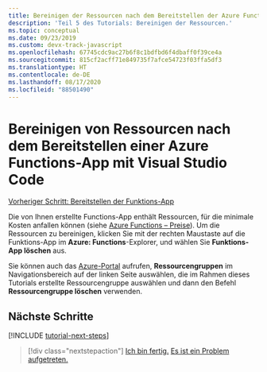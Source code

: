 ```yaml
---
title: Bereinigen der Ressourcen nach dem Bereitstellen der Azure Functions-Anwendung in Azure
description: 'Teil 5 des Tutorials: Bereinigen der Ressourcen.'
ms.topic: conceptual
ms.date: 09/23/2019
ms.custom: devx-track-javascript
ms.openlocfilehash: 67745cdc9ac27b6f8c1bdfbd6f4dbaff0f39ce4a
ms.sourcegitcommit: 815cf2acff71e849735f7afce54723f03ffa5df3
ms.translationtype: HT
ms.contentlocale: de-DE
ms.lasthandoff: 08/17/2020
ms.locfileid: "88501490"
---
```

# <a name="clean-up-resources-after-deploying-an-azure-functions-app-with-visual-studio-code"></a>Bereinigen von Ressourcen nach dem Bereitstellen einer Azure Functions-App mit Visual Studio Code

[Vorheriger Schritt: Bereitstellen der Funktions-App](tutorial-vscode-serverless-node-04.md)

Die von Ihnen erstellte Functions-App enthält Ressourcen, für die minimale Kosten anfallen können (siehe [Azure Functions – Preise](https://azure.microsoft.com/pricing/details/functions/)). Um die Ressourcen zu bereinigen, klicken Sie mit der rechten Maustaste auf die Funktions-App im **Azure: Functions**-Explorer, und wählen Sie **Funktions-App löschen** aus.

Sie können auch das [Azure-Portal](https://portal.azure.com) aufrufen, **Ressourcengruppen** im Navigationsbereich auf der linken Seite auswählen, die im Rahmen dieses Tutorials erstellte Ressourcengruppe auswählen und dann den Befehl **Ressourcengruppe löschen** verwenden.

## <a name="next-steps"></a>Nächste Schritte

[!INCLUDE [tutorial-next-steps](includes/tutorial-next-steps.md)]

> [!div class="nextstepaction"]
> [Ich bin fertig.](node-howto-write-serverless-code.md) [Es ist ein Problem aufgetreten.](https://www.research.net/r/PWZWZ52?tutorial=node-deployment-azurefunctions&step=clean-up-resources)
